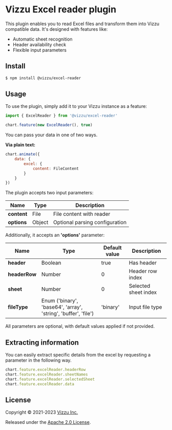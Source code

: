# Vizzu Excel reader plugin

This plugin enables you to read Excel files and transform them into Vizzu compatible data. It's designed with features like:

-   Automatic sheet recognition
-   Header availability check
-   Flexible input parameters

## Install

```sh
$ npm install @vizzu/excel-reader
```

## Usage

To use the plugin, simply add it to your Vizzu instance as a feature:

```javascript
import { ExcelReader } from '@vizzu/excel-reader'

chart.feature(new ExcelReader(), true)
```

You can pass your data in one of two ways.

**Via plain text:**

```javascript
chart.animate({
	data: {
		excel: {
			content: FileContent
		}
	}
})
```

The plugin accepts two input parameters:

| Name        | Type   | Description                    |
| ----------- | ------ | ------------------------------ |
| **content** | File   | File content with reader       |
| **options** | Object | Optional parsing configuration |

Additionally, it accepts an **'options'** parameter:

| Name          | Type                                                           | Default value | Description          |
| ------------- | -------------------------------------------------------------- | ------------- | -------------------- |
| **header**    | Boolean                                                        | true          | Has header           |
| **headerRow** | Number                                                         | 0             | Header row index     |
| **sheet**     | Number                                                         | 0             | Selected sheet index |
| **fileType**  | Enum ('binary', 'base64', 'array', 'string', 'buffer', 'file') | 'binary'      | Input file type      |

All parameters are optional, with default values applied if not provided.

## Extracting information

You can easily extract specific details from the excel by requesting a parameter in the following way.

```javascript
chart.feature.excelReader.headerRow
chart.feature.excelReader.sheetNames
chart.feature.excelReader.selectedSheet
chart.feature.excelReader.data
```

## License

Copyright © 2021-2023 [Vizzu Inc.](https://vizzuhq.com)

Released under the
[Apache 2.0 License](https://lib.vizzuhq.com/latest/LICENSE/).
